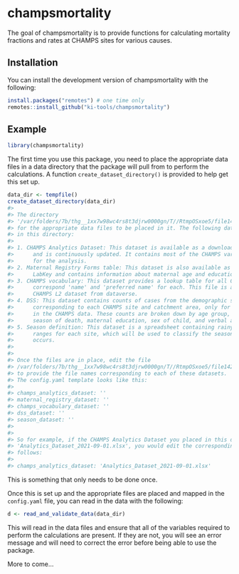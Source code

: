 
<!-- README.md is generated from README.Rmd. Please edit that file -->
<!-- devtools::build_readme() -->

# champsmortality

<!-- badges: start -->
<!-- badges: end -->

The goal of champsmortality is to provide functions for calculating
mortality fractions and rates at CHAMPS sites for various causes.

## Installation

You can install the development version of champsmortality with the
following:

``` r
install.packages("remotes") # one time only
remotes::install_github("ki-tools/champsmortality")
```

## Example

``` r
library(champsmortality)
```

The first time you use this package, you need to place the appropriate
data files in a data directory that the package will pull from to
perform the calculations. A function `create_dataset_directory()` is
provided to help get this set up.

``` r
data_dir <- tempfile()
create_dataset_directory(data_dir)
#> 
#> The directory
#> '/var/folders/7b/thg__1xx7w98wc4rs8t3djrw0000gn/T//RtmpOSxoe5/file14252660ad969' is ready
#> for the appropriate data files to be placed in it. The following datasets should be placed
#> in this directory:
#> 
#> 1. CHAMPS Analytics Dataset: This dataset is available as a downloadable file from LabKey
#>      and is continuously updated. It contains most of the CHAMPS variables that are needed
#>      for the analysis.
#> 2. Maternal Registry Forms table: This dataset is also available as a downloadable file from
#>      LabKey and contains information about maternal age and education.
#> 3. CHAMPS vocabulary: This dataset provides a lookup table for all CHAMPS codes, providing a
#>      correspond 'name' and 'preferred name' for each. This file is accessible from the
#>      CHAMPS L2 dataset from dataverse.
#> 4. DSS: This dataset contains counts of cases from the demographic surveillance system (DSS)
#>      corresponding to each CHAMPS site and catchment area, only for DSS cases that are not
#>      in the CHAMPS data. These counts are broken down by age group, year, location of death,
#>      season of death, maternal education, sex of child, and verbal autopsy cause of death.
#> 5. Season definition: This dataset is a spreadsheet containing rainy and dry season date
#>      ranges for each site, which will be used to classify the season in which each case
#>      occurs.
#> 
#> 
#> Once the files are in place, edit the file
#> /var/folders/7b/thg__1xx7w98wc4rs8t3djrw0000gn/T//RtmpOSxoe5/file14252660ad969/config.yaml
#> to provide the file names corresponding to each of these datasets.
#> The config.yaml template looks like this:
#> 
#> champs_analytics_dataset: ''
#> maternal_registry_dataset: ''
#> champs_vocabulary_dataset: ''
#> dss_dataset: ''
#> season_dataset: ''
#> 
#> 
#> So for example, if the CHAMPS Analytics Dataset you placed in this directory is named
#> 'Analytics_Dataset_2021-09-01.xlsx', you would edit the corresponding line in config.yaml as
#> follows:
#> 
#> champs_analytics_dataset: 'Analytics_Dataset_2021-09-01.xlsx'
```

This is something that only needs to be done once.

Once this is set up and the appropriate files are placed and mapped in
the `config.yaml` file, you can read in the data with the following:

``` r
d <- read_and_validate_data(data_dir)
```

This will read in the data files and ensure that all of the variables
required to perform the calculations are present. If they are not, you
will see an error message and will need to correct the error before
being able to use the package.

More to come…
